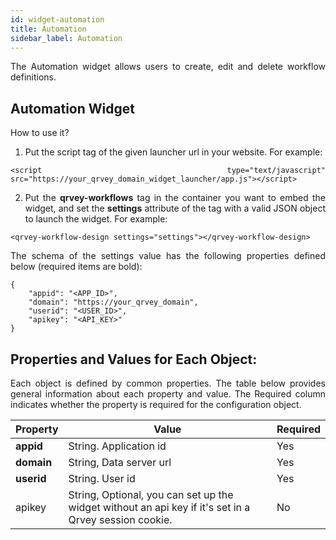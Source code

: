 ```yaml
---
id: widget-automation
title: Automation
sidebar_label: Automation
---
```


<div style="text-align: justify">

The Automation widget allows users to create, edit and delete workflow definitions.

## Automation Widget

How to use it?

1. Put the script tag of the given launcher url in your website. For example:

```
<script type="text/javascript" src="https://your_qrvey_domain_widget_launcher/app.js"></script>
```

2. Put the **qrvey-workflows** tag in the container you want to embed the widget, and set the **settings** attribute of the tag with a valid JSON object to launch the widget. For example:

```
<qrvey-workflow-design settings="settings"></qrvey-workflow-design>
```

The schema of the settings value has the following properties defined below (required items are bold):

```
{
    "appid": "<APP_ID>",
    "domain": "https://your_qrvey_domain",
    "userid": "<USER_ID>",
    "apikey": "<API_KEY>" 		
}
```

## Properties and Values for Each Object:

Each object is defined by common properties. The table below provides general information about each property and value. The Required column indicates whether the property is required for the configuration object.

| **Property** | **Value** | **Required** |
| --- | --- | --- |
| **appid** | String. Application id | Yes |
| **domain** | String, Data server url | Yes |
| **userid** | String. User id | Yes |
| apikey | String, Optional, you can set up the widget without an api key if it&#39;s set in a Qrvey session cookie. | No |